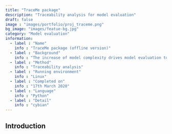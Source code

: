 ```yaml
---
title: "TraceMe package"
description: "Traceability analysis for model evaluation"
draft: false
image : "images/portfolio/proj_traceme.png"
bg_image: "images/featue-bg.jpg"
category: "Model evaluation"
information:
  - label : "Name"
    info : "TraceMe package (offline version)"
  - label : "Background"
    info : "The increase of model complexity drives model evaluation to improve its methods to trace and quanlify the structural sources of modeled uncertainty."
  - label : "Method"
    info : "Traceability analysis"
  - label : "Running environment"
    info : "Linux"
  - label : "Completed on"
    info : "17th March 2020"
  - label : "Language"
    info : "Python"
  - label : "Detail"
    info : "cybian"
---
```


## Introduction